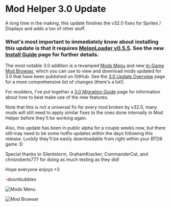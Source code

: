 # Mod Helper 3.0 Update

A long time in the making, this update finishes the v32.0 fixes for Sprites / Displays and adds a ton of other stuff.

### What's most important to immediately know about installing this update is that it requires [MelonLoader v0.5.5](https://github.com/LavaGang/MelonLoader/suites/7738215183/artifacts/324586390). See the new [Install Guide](https://github.com/gurrenm3/BTD-Mod-Helper/wiki/Install-Guide) page for further details.

The most notable 3.0 addition is a revamped <u>Mods Menu</u> and new <u>In-Game Mod Browser</u>, which you can use to view and download mods updated for 3.0 that have been published on GitHub.
See the [3.0 Update Overview](https://github.com/gurrenm3/BTD-Mod-Helper/wiki/3.0-Update-Overview) page for a more comprehensive list of changes (there's a lot!).

For modders, I've put together a [3.0 Migration Guide](https://github.com/gurrenm3/BTD-Mod-Helper/wiki/%5B3.0%5D-Migration-Guide) page for information about how to best make use of the new features.


Note that this is not a universal fix for every mod broken by v32.0, many mods will still need to apply similar fixes to the ones done internally in Mod Helper before they'll be working again.

Also, this update has been in public alpha for a couple weeks now, but there still may need to be some hotfix updates within the days following this release. Luckily they'll be easily downloadable from right within your BTD6 game :D

Special thanks to Silentstorm, GrahamKracker, CommanderCat, and chrisroberts777 for doing as much testing as they did!

Hope everyone enjoys <3 

-doombubbles

![Mods Menu](https://media.discordapp.net/attachments/800115046134186026/1007790104904998932/unknown.png)

![Mod Browser](https://media.discordapp.net/attachments/800115046134186026/1007790297025106040/unknown.png)